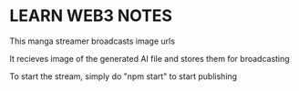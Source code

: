 # LEARN WEB3 NOTES

This manga streamer broadcasts image urls

It recieves image of the generated AI file and stores them for broadcasting

To start the stream, simply do "npm start" to start publishing